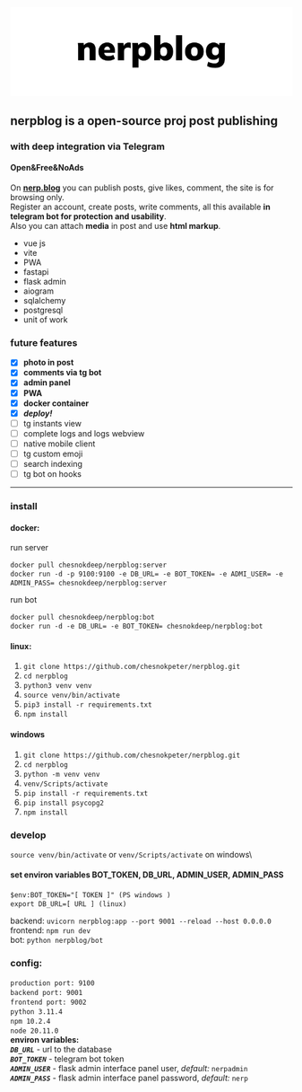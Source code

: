 ![nerpblog](nerpblog/public/cover.png)
## nerpblog is a open-source proj post publishing
### with deep integration via Telegram
#### Open&Free&NoAds
On **[nerp.blog](https://nerp.blog/)** you can publish posts, give likes, comment, the site is for browsing only.\
Register an account, create posts, write comments, all this available **in telegram bot for protection and usability**.\
Also you can attach **media** in post and use **html markup**.
- vue js
- vite
- PWA
- fastapi
- flask admin
- aiogram
- sqlalchemy
- postgresql
- unit of work
### future features
- [x] **photo in post**
- [x] **comments via tg bot**
- [x] **admin panel**
- [x] **PWA**
- [x] **docker container**
- [x] ***deploy!***
- [ ] tg instants view
- [ ] complete logs and logs webview
- [ ] native mobile client
- [ ] tg custom emoji
- [ ] search indexing
- [ ] tg bot on hooks
---
### install 
#### docker:
run server
```
docker pull chesnokdeep/nerpblog:server
docker run -d -p 9100:9100 -e DB_URL= -e BOT_TOKEN= -e ADMI_USER= -e ADMIN_PASS= chesnokdeep/nerpblog:server
```
run bot
```
docker pull chesnokdeep/nerpblog:bot
docker run -d -e DB_URL= -e BOT_TOKEN= chesnokdeep/nerpblog:bot
```
#### linux: 
1. `git clone https://github.com/chesnokpeter/nerpblog.git`
2. `cd nerpblog`
3. `python3 venv venv`
4. `source venv/bin/activate`
5. `pip3 install -r requirements.txt`
6. `npm install`
#### windows
1. `git clone https://github.com/chesnokpeter/nerpblog.git`
2. `cd nerpblog`
3. `python -m venv venv`
4. `venv/Scripts/activate`
5. `pip install -r requirements.txt`
6. `pip install psycopg2`
7. `npm install`
### develop
`source venv/bin/activate` or `venv/Scripts/activate` on windows\
#### set environ variables BOT_TOKEN, DB_URL, ADMIN_USER, ADMIN_PASS
    $env:BOT_TOKEN="[ TOKEN ]" (PS windows )
    export DB_URL=[ URL ] (linux)
backend: `uvicorn nerpblog:app --port 9001 --reload --host 0.0.0.0`\
frontend: `npm run dev`\
bot: `python nerpblog/bot`
### config:
`production port: 9100`\
`backend port: 9001`\
`frontend port: 9002`\
`python 3.11.4` \
`npm 10.2.4` \
`node 20.11.0`\
**environ variables:**\
***`DB_URL`*** - url to the database\
***`BOT_TOKEN`*** - telegram bot token\
***`ADMIN_USER`*** - flask admin interface panel user, *default:* `nerpadmin`\
***`ADMIN_PASS`*** - flask admin interface panel password, *default:* `nerp`



